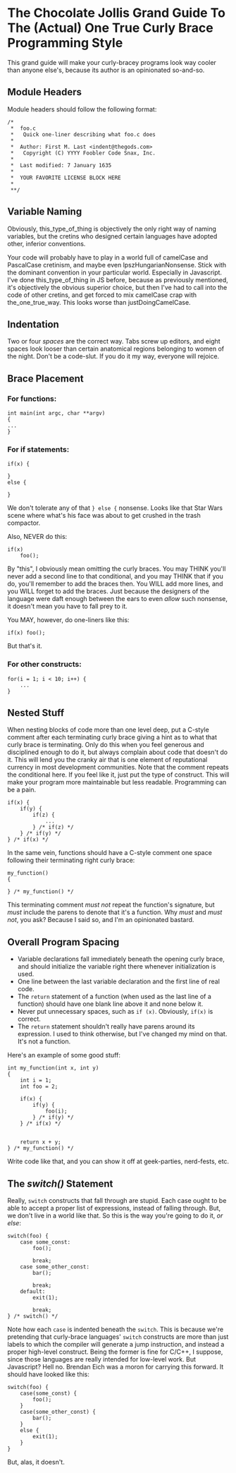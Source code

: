 # The Chocolate Jollis Grand Guide To The (Actual) One True Curly Brace Programming Style

This grand guide will make your curly-bracey programs look way cooler than anyone else's, because its author is an opinionated so-and-so.

## Module Headers

Module headers should follow the following format:

    /*
     *  foo.c
     *   Quick one-liner describing what foo.c does
     *
     *  Author: First M. Last <indent@thegods.com>
     *   Copyright (C) YYYY Foobler Code Snax, Inc.
     *
     *  Last modified: 7 January 1635
     *
     *  YOUR FAVORITE LICENSE BLOCK HERE
     *
     **/

## Variable Naming

Obviously, this_type_of_thing is objectively the only right way of naming variables, but the cretins who designed certain languages have adopted other, inferior conventions.

Your code will probably have to play in a world full of camelCase and PascalCase cretinism, and maybe even lpszHungarianNonsense. Stick with the dominant convention in your particular world. Especially in Javascript. I've done this_type_of_thing in JS before, because as previously mentioned, it's objectively the obvious superior choice, but then I've had to call into the code of other cretins, and get forced to mix camelCase crap with the_one_true_way. This looks worse than justDoingCamelCase.

## Indentation

Two or four *spaces* are the correct way. Tabs screw up editors, and eight spaces look looser than certain anatomical regions belonging to women of the night. Don't be a code-slut. If you do it my way, everyone will rejoice.

## Brace Placement

### For functions:

    int main(int argc, char **argv)
    {
	...
    }

### For if statements:

    if(x) {

    }
    else {

    }

We don't tolerate any of that `} else {` nonsense. Looks like that Star Wars scene where what's his face was about to get crushed in the trash compactor.

Also, NEVER do this:

    if(x)
        foo();


By "this", I obviously mean omitting the curly braces. You may THINK you'll never add a second line to that conditional, and you may THINK that if you do, you'll remember to add the braces then. You WILL add more lines, and you WILL forget to add the braces. Just because the designers of the language were daft enough between the ears to even *allow* such nonsense, it doesn't mean you have to fall prey to it.

You MAY, however, do one-liners like this:

    if(x) foo();

But that's it.

### For other constructs:

    for(i = 1; i < 10; i++) {
        ...
    }

## Nested Stuff

When nesting blocks of code more than one level deep, put a C-style comment after each terminating curly brace giving a hint as to what that curly brace is terminating. Only do this when you feel generous and disciplined enough to do it, but always complain about code that doesn't do it. This will lend you the cranky air that is one element of reputational currency in most development communities. Note that the comment repeats the conditional here. If you feel like it, just put the type of construct. This will make your program more maintainable but less readable. Programming can be a pain.

    if(x) {
        if(y) {
            if(z) {
                ...
            } /* if(z) */
        } /* if(y) */
    } /* if(x) */

In the same vein, functions should have a C-style comment one space following their terminating right curly brace:

    my_function()
    {

    } /* my_function() */

This terminating comment *must not* repeat the function's signature, but *must* include the parens to denote that it's a function. Why *must* and *must not*, you ask? Because I said so, and I'm an opinionated bastard. 
    
## Overall Program Spacing

* Variable declarations fall immediately beneath the opening curly brace, and should initialize the variable right there whenever initialization is used.
* One line between the last variable declaration and the first line of real code.
* The `return` statement of a function (when used as the last line of a function) should have one blank line above it and none below it.
* Never put unnecessary spaces, such as `if (x)`. Obviously, `if(x)` is correct.
* The `return` statement shouldn't really have parens around its expression. I used to think otherwise, but I've changed my mind on that. It's not a function.

Here's an example of some good stuff:


    int my_function(int x, int y)
    {
        int i = 1;
        int foo = 2;
        
        if(x) {
            if(y) {
                foo(i);
            } /* if(y) */
        } /* if(x) */    
        
        
        return x + y;
    } /* my_function() */


Write code like that, and you can show it off at geek-parties, nerd-fests, etc.


## The *switch()* Statement

Really, `switch` constructs that fall through are stupid. Each case ought to be able to accept a proper list of expressions, instead of falling through. But, we don't live in a world like that. So this is the way you're going to do it, *or else*:

    switch(foo) {
        case some_const:
            foo();

            break;
        case some_other_const:
            bar();

            break;	    
        default:
            exit(1);

            break;
    } /* switch() */	    

Note how each `case` is indented beneath the `switch`. This is because we're pretending that curly-brace languages' `switch` constructs are more than just labels to which the compiler will generate a jump instruction, and instead a proper high-level construct. Being the former is fine for C/C++, I suppose, since those languages are really intended for low-level work. But Javascript? Hell no. Brendan Eich was a moron for carrying this forward. It should have looked like this:

    switch(foo) {
        case(some_const) {
            foo();			
        }
        case(some_other_const) {
            bar();
        }	
        else {
            exit(1);
        }
    }

But, alas, it doesn't.